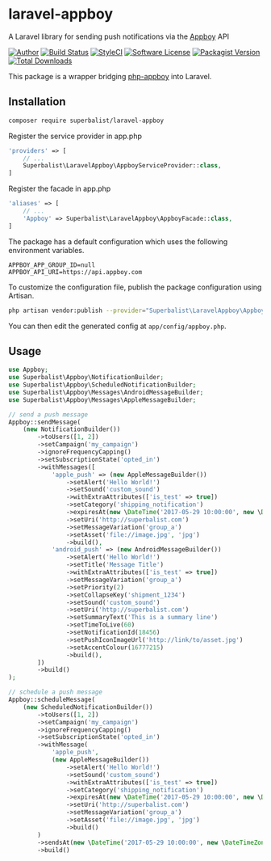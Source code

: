 # laravel-appboy

A Laravel library for sending push notifications via the [Appboy](https://www.appboy.com/documentation/REST_API) API

[![Author](http://img.shields.io/badge/author-@superbalist-blue.svg?style=flat-square)](https://twitter.com/superbalist)
[![Build Status](https://img.shields.io/travis/Superbalist/laravel-appboy/master.svg?style=flat-square)](https://travis-ci.org/Superbalist/laravel-appboy)
[![StyleCI](https://styleci.io/repos/92826972/shield?branch=master)](https://styleci.io/repos/92826972)
[![Software License](https://img.shields.io/badge/license-MIT-brightgreen.svg?style=flat-square)](LICENSE)
[![Packagist Version](https://img.shields.io/packagist/v/superbalist/laravel-appboy.svg?style=flat-square)](https://packagist.org/packages/superbalist/laravel-appboy)
[![Total Downloads](https://img.shields.io/packagist/dt/superbalist/laravel-appboy.svg?style=flat-square)](https://packagist.org/packages/superbalist/laravel-appboy)

This package is a wrapper bridging [php-appboy](https://github.com/Superbalist/php-appboy) into Laravel.

## Installation

```bash
composer require superbalist/laravel-appboy
```

Register the service provider in app.php
```php
'providers' => [
    // ...
    Superbalist\LaravelAppboy\AppboyServiceProvider::class,
]
```

Register the facade in app.php
```php
'aliases' => [
    // ...
    'Appboy' => Superbalist\LaravelAppboy\AppboyFacade::class,
]
```

The package has a default configuration which uses the following environment variables.
```
APPBOY_APP_GROUP_ID=null
APPBOY_API_URI=https://api.appboy.com
```

To customize the configuration file, publish the package configuration using Artisan.
```bash
php artisan vendor:publish --provider="Superbalist\LaravelAppboy\AppboyServiceProvider"
```

You can then edit the generated config at `app/config/appboy.php`.

## Usage

```php
use Appboy;
use Superbalist\Appboy\NotificationBuilder;
use Superbalist\Appboy\ScheduledNotificationBuilder;
use Superbalist\Appboy\Messages\AndroidMessageBuilder;
use Superbalist\Appboy\Messages\AppleMessageBuilder;

// send a push message
Appboy::sendMessage(
    (new NotificationBuilder())
        ->toUsers([1, 2])
        ->setCampaign('my_campaign')
        ->ignoreFrequencyCapping()
        ->setSubscriptionState('opted_in')
        ->withMessages([
            'apple_push' => (new AppleMessageBuilder())
                ->setAlert('Hello World!')
                ->setSound('custom_sound')
                ->withExtraAttributes(['is_test' => true])
                ->setCategory('shipping_notification')
                ->expiresAt(new \DateTime('2017-05-29 10:00:00', new \DateTimeZone('Africa/Johannesburg')))
                ->setUri('http://superbalist.com')
                ->setMessageVariation('group_a')
                ->setAsset('file://image.jpg', 'jpg')
                ->build(),
            'android_push' => (new AndroidMessageBuilder())
                ->setAlert('Hello World!')
                ->setTitle('Message Title')
                ->withExtraAttributes(['is_test' => true])
                ->setMessageVariation('group_a')
                ->setPriority(2)
                ->setCollapseKey('shipment_1234')
                ->setSound('custom_sound')
                ->setUri('http://superbalist.com')
                ->setSummaryText('This is a summary line')
                ->setTimeToLive(60)
                ->setNotificationId(18456)
                ->setPushIconImageUrl('http://link/to/asset.jpg')
                ->setAccentColour(16777215)
                ->build(),
        ])
        ->build()
);

// schedule a push message
Appboy::scheduleMessage(
    (new ScheduledNotificationBuilder())
        ->toUsers([1, 2])
        ->setCampaign('my_campaign')
        ->ignoreFrequencyCapping()
        ->setSubscriptionState('opted_in')
        ->withMessage(
            'apple_push',
            (new AppleMessageBuilder())
                ->setAlert('Hello World!')
                ->setSound('custom_sound')
                ->withExtraAttributes(['is_test' => true])
                ->setCategory('shipping_notification')
                ->expiresAt(new \DateTime('2017-05-29 10:00:00', new \DateTimeZone('Africa/Johannesburg')))
                ->setUri('http://superbalist.com')
                ->setMessageVariation('group_a')
                ->setAsset('file://image.jpg', 'jpg')
                ->build()
        )
        ->sendsAt(new \DateTime('2017-05-29 10:00:00', new \DateTimeZone('Africa/Johannesburg')))
        ->build()
```
